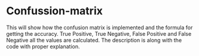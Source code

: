 # Confussion-matrix
This will show how the confusion matrix is implemented and the formula for getting the accuracy. 
True Positive, True Negative, False Positive and False Negative all the values are calculated.
The description is along with the code with proper explanation.

